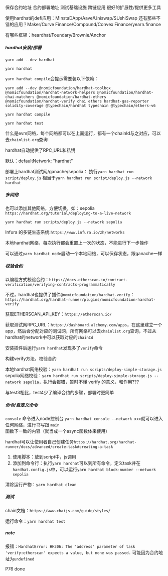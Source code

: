 保存合约地址
合约部署地址
测试基础设施
跨链应用
很好的扩展性/提供更多工具

使用hardhat的defi应用：MInstaDApp/Aave/Uniswap/SUshiSwap
还有那些不错的应用？Maker/Curve Finance/Compound/Convex Finance/yearn.finance

有哪些框架：heardhat/Foundary/Brownie/Anchor

##### hardhat安装/部署

`yarn add --dev hardhat`

`yarn hardhat`

`yarn hardhat compile`会提示需要装以下依赖：

`yarn add --dev @nomicfoundation/hardhat-toolbox @nomicfoundation/hardhat-network-helpers @nomicfoundation/hardhat-chai-matchers @nomicfoundation/hardhat-ethers @nomicfoundation/hardhat-verify chai ethers hardhat-gas-reporter solidity-coverage @typechain/hardhat typechain @typechain/ethers-v6`

`yarn hardhat compile`

`yarn hardhat test`

什么是evm网络，每个网络都可以在上面运行，都有一个chainId与之对应，可以去`chainlist.org`查询

hardhat自动提供了RPC_URL和私钥

默认：defaultNetwork: "hardhat"

部署上hardhat测试网/ganache/sepolia：
执行`yarn hardhat run script/deploy.js` 相当于`yarn hardhat run script/deploy.js --network hardhat`

##### 多网络
也可以添加其他网络，方便切换，如：sepolia
`https://hardhat.org/tutorial/deploying-to-a-live-network`

`yarn hardhat run scripts/deploy.js --network sepolia`

Infura 的多链生态系统:`https://www.infura.io/zh/networks`

本地hardhat网络，每次执行都会重置上一次的状态，不能进行下一步操作

可以通过`yarn hardhat node`启动一个本地网络，可以保存状态，跟ganache一样

##### 校验合约
以编程方式校验合约：`https://docs.etherscan.io/contract-verification/verifying-contracts-programmatically`

不过，hardhat也提供了插件`@nomicfoundation/hardhat-verify`：`https://hardhat.org/hardhat-runner/plugins/nomicfoundation-hardhat-verify`

获取ETHERSCAN_API_KEY：`https://etherscan.io/`

获取测试网RPC_URL：`https://dashboard.alchemy.com/apps`，在这里建立一个app，然后会分配对应的测试网，所有网络可以去`chainlist.org`查询，不过从hardhat的network中可以获取对应的`chainId`

安装插件后运行`yarn hardhat`发现多了`verify`命令

构建verify方法，校验合约

本地hardhat网络校验：`yarn hardhat run scripts/deploy-simple-storage.js`
sepolia网络校验：`yarn hardhat run scripts/deploy-simple-storage.js --network sepolia`，执行会报错，暂时不懂 verify 的意义，和作用???

与test3相比，test4少了编译合约的步骤，部署时更简单

##### 命令/自定义命令
`console` 命令进入node控制台 `yarn hardhat console --network xxx`就可以进入任何网络，进行书写跟 `main`函数下一致的内容（就当成一个async函数体来使用）

hardhat可以让使用者自己创建任务`https://hardhat.org/hardhat-runner/docs/advanced/create-task#creating-a-task`

1. 使用脚本：放到script中，js调用
2. 添加到命令行：执行`yarn hardhat`可以到所有命令，定义task并在`hardhat.config.js`中，可以运行`yarn hardhat block-number --network sepolia`

清除运行产物：`yarn hardhat clean`

##### 测试
chain文档：`https://www.chaijs.com/guide/styles/`

运行命令：`yarn hardhat test`

##### note

报错：`HardhatError: HH306: The 'address' parameter of task 'verify:etherscan' expects a value, but none was passed.` 可能因为合约地址为`undefined`

P76 done